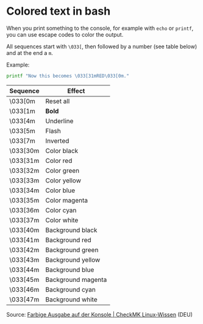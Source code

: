 # Colored text in bash

When you print something to the console, for example with `echo` or `printf`,
you can use escape codes to color the output.

All sequences start with `\033[`, then followed by a number (see table below) and at the end a `m`.

Example:

```bash
printf "Now this becomes \033[31mRED\033[0m."
```

| Sequence | Effect             |
|----------|--------------------|
| \033[0m  | Reset all          |
| \033[1m  | **Bold**           |
| \033[4m  | Underline          |
| \033[5m  | Flash              |
| \033[7m  | Inverted           |
| \033[30m | Color black        |
| \033[31m | Color red          |
| \033[32m | Color green        |
| \033[33m | Color yellow       |
| \033[34m | Color blue         |
| \033[35m | Color magenta      |
| \033[36m | Color cyan         |
| \033[37m | Color white        |
| \033[40m | Background black   |
| \033[41m | Background red     |
| \033[42m | Background green   |
| \033[43m | Background yellow  |
| \033[44m | Background blue    |
| \033[45m | Background magenta |
| \033[46m | Background cyan    |
| \033[47m | Background white   |

Source: [Farbige Ausgabe auf der Konsole | CheckMK Linux-Wissen](https://checkmk.com/de/linux-wissen/farbige-ausgabe-auf-der-konsole) (DEU)